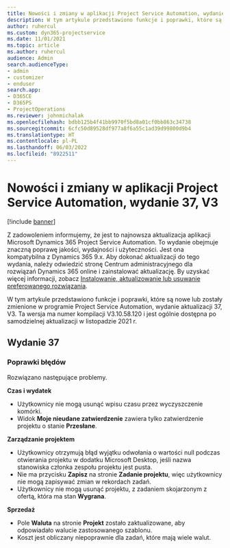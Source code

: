 ```yaml
---
title: Nowości i zmiany w aplikacji Project Service Automation, wydanie 37, V3
description: W tym artykule przedstawiono funkcje i poprawki, które są dostępne w programie Microsoft Dynamics 365 Project Service Automation, aktualizacja 37, V3.
author: ruhercul
ms.custom: dyn365-projectservice
ms.date: 11/01/2021
ms.topic: article
ms.author: ruhercul
audience: Admin
search.audienceType:
- admin
- customizer
- enduser
search.app:
- D365CE
- D365PS
- ProjectOperations
ms.reviewer: johnmichalak
ms.openlocfilehash: bdbb125b4f41bb9970f5bd8a01cf0bb863c34738
ms.sourcegitcommit: 6cfc50d89528df977a8f6a55c1ad39d99800d9b4
ms.translationtype: HT
ms.contentlocale: pl-PL
ms.lasthandoff: 06/03/2022
ms.locfileid: "8922511"
---
```

# <a name="whats-new-or-changed-in-project-service-automation-update-release-37-v3"></a>Nowości i zmiany w aplikacji Project Service Automation, wydanie 37, V3

[!include [banner](../includes/psa-now-project-operations.md)]

Z zadowoleniem informujemy, że jest to najnowsza aktualizacja aplikacji Microsoft Dynamics 365 Project Service Automation. To wydanie obejmuje znaczną poprawę jakości, wydajności i użyteczności. Jest ona kompatybilna z Dynamics 365 9.x. Aby dokonać aktualizacji do tego wydania, należy odwiedzić stronę Centrum administracyjnego dla rozwiązań Dynamics 365 online i zainstalować aktualizację. By uzyskać więcej informacji, zobacz [Instalowanie, aktualizowanie lub usuwanie preferowanego rozwiązania](/power-platform/admin/install-remove-preferred-solution).

W tym artykule przedstawiono funkcje i poprawki, które są nowe lub zostały zmienione w programie Project Service Automation, wydanie aktualizacji 37, V3. Ta wersja ma numer kompilacji V3.10.58.120 i jest ogólnie dostępna po samodzielnej aktualizacji w listopadzie 2021 r.

## <a name="update-release-37"></a>Wydanie 37

### <a name="bug-fixes"></a>Poprawki błędów

Rozwiązano następujące problemy.

**Czas i wydatek**
- Użytkownicy nie mogą usunąć wpisu czasu przez wyczyszczenie komórki.
- Widok **Moje nieudane zatwierdzenie** zawiera tylko zatwierdzenie projektu o stanie **Przesłane**.

**Zarządzanie projektem**
- Użytkownicy otrzymują błąd wyjątku odwołania o wartości null podczas otwierania projektu w dodatku Microsoft Desktop, jeśli nazwa stanowiska członka zespołu projektu jest pusta.
- Nie ma przycisku **Zapisz** na stronie **Zadanie projektu**, więc użytkownicy nie mogą zapisywać zmian w rekordach zadań.
- Użytkownicy nie mogą usunąć projektu, z zadaniem skojarzonym z ofertą, która ma stan **Wygrana**.

**Sprzedaż**
- Pole **Waluta** na stronie **Projekt** zostało zaktualizowane, aby odpowiadało walucie zastosowanego szablonu.
- Koszt jest obliczany niepoprawnie dla zadań, które mają wiele walut.
